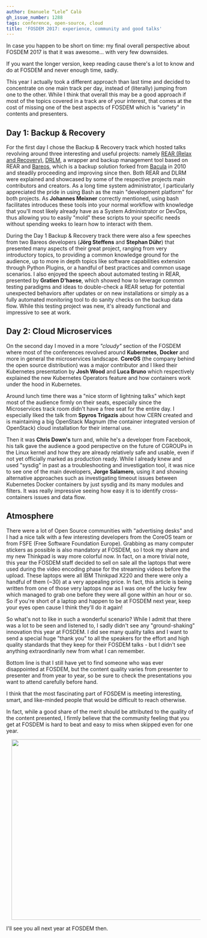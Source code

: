 ```yaml
---
author: Emanuele “Lele” Calò
gh_issue_number: 1288
tags: conference, open-source, cloud
title: 'FOSDEM 2017: experience, community and good talks'
---
```


In case you happen to be short on time: my final overall perspective about FOSDEM 2017 is that it was awesome... with very few downsides.

If you want the longer version, keep reading cause there's a lot to know and do at FOSDEM and never enough time, sadly.

This year I actually took a different approach than last time and decided to concentrate on one main track per day, instead of (literally) jumping from one to the other. While I think that overall this may be a good approach if most of the topics covered in a track are of your interest, that comes at the cost of missing one of the best aspects of FOSDEM which is "variety" in contents and presenters.

## Day 1: Backup & Recovery

For the first day I chose the Backup & Recovery track which hosted talks revolving around three interesting and useful projects: namely [REAR (Relax and Recovery)](http://relax-and-recover.org), [DRLM](http://drlm.org), a wrapper and backup management tool based on REAR and [Bareos](https://www.bareos.org/en/), which is a backup solution forked from [Bacula](http://blog.bacula.org/) in 2010 and steadily proceeding and improving since then. Both REAR and DLRM were explained and showcased by some of the respective projects main contributors and creators. As a long time system administrator, I particularly appreciated the pride in using Bash as the main "development platform" for both projects. As **Johannes Meixner** correctly mentioned, using bash facilitates introduces these tools into your normal workflow with knowledge that you'll most likely already have as a System Administrator or DevOps, thus allowing you to easily "mold" these scripts to your specific needs without spending weeks to learn how to interact with them.

During the Day 1 Backup & Recovery track there were also a few speeches from two Bareos developers (**Jörg Steffens** and **Stephan Dühr**) that presented many aspects of their great project, ranging from very introductory topics, to providing a common knowledge ground for the audience, up to more in depth topics like software capabilities extension through Python Plugins, or a handful of best practices and common usage scenarios. I also enjoyed the speech about automated testing in REAR, presented by **Gratien D'haese**, which showed how to leverage common testing paradigms and ideas to double-check a REAR setup for potential unexpected behaviors after updates or on new installations or simply as a fully automated monitoring tool to do sanity checks on the backup data flow. While this testing project was new, it's already functional and impressive to see at work.

## Day 2: Cloud Microservices

On the second day I moved in a more *"cloudy"* section of the FOSDEM where most of the conferences revolved around **Kubernetes**, **Docker** and more in general the microservices landscape. **CoreOS** (the company behind the open source distribution) was a major contributor and I liked their Kubernetes presentation by **Josh Wood** and **Luca Bruno** which respectively explained the new Kubernetes Operators feature and how containers work under the hood in Kubernetes.

Around lunch time there was a "nice storm of lightning talks" which kept most of the audience firmly on their seats, especially since the Microservices track room didn't have a free seat for the entire day. I especially liked the talk from **Spyros Trigazis** about how CERN created and is maintaining a big OpenStack Magnum (the container integrated version of OpenStack) cloud installation for their internal use.

Then it was **Chris Down's** turn and, while he's a developer from Facebook, his talk gave the audience a good perspective on the future of CGROUPs in the Linux kernel and how they are already relatively safe and usable, even if not yet officially marked as production ready. While I already knew and used "sysdig" in past as a troubleshooting and investigation tool, it was nice to see one of the main developers, **Jorge Salamero**, using it and showing alternative approaches such as investigating timeout issues between Kubernetes Docker containers by just sysdig and its many modules and filters. It was really impressive seeing how easy it is to identify cross-containers issues and data flow.

## Atmosphere

There were a lot of Open Source communities with "advertising desks" and I had a nice talk with a few interesting developers from the CoreOS team or from FSFE (Free Software Foundation Europe). Grabbing as many computer stickers as possible is also mandatory at FOSDEM, so I took my share and my new Thinkpad is way more colorful now. In fact, on a more trivial note, this year the FOSDEM staff decided to sell on sale all the laptops that were used during the video encoding phase for the streaming videos before the upload. These laptops were all IBM Thinkpad X220 and there were only a handful of them (~30) at a very appealing price. In fact, this article is being written from one of those very laptops now as I was one of the lucky few which managed to grab one before they were all gone within an hour or so. So if you're short of a laptop and happen to be at FOSDEM next year, keep your eyes open cause I think they'll do it again!

So what's not to like in such a wonderful scenario? While I admit that there was a lot to be seen and listened to, I sadly didn't see any "ground-shaking" innovation this year at FOSDEM. I did see many quality talks and I want to send a special huge "thank you" to all the speakers for the effort and high quality standards that they keep for their FOSDEM talks - but I didn't see anything extraordinarily new from what I can remember.

Bottom line is that I still have yet to find someone who was ever disappointed at FOSDEM, but the content quality varies from presenter to presenter and from year to year, so be sure to check the presentations you want to attend carefully before hand.

I think that the most fascinating part of FOSDEM is meeting interesting, smart, and like-minded people that would be difficult to reach otherwise.

In fact, while a good share of the merit should be attributed to the quality of the content presented, I firmly believe that the community feeling that you get at FOSDEM is hard to beat and easy to miss when skipped even for one year.

<div class="separator" style="clear: both; text-align: center;"><a href="/blog/2017/02/13/fosdem-2017-experience-community-and/image-0.jpeg" imageanchor="1" style="margin-left: 1em; margin-right: 1em;"><img border="0" height="480" src="/blog/2017/02/13/fosdem-2017-experience-community-and/image-0.jpeg" width="640"/></a></div>

I'll see you all next year at FOSDEM then.
